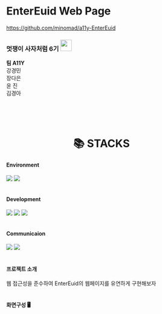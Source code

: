 # EnterEuid Web Page
https://github.com/minomad/a11y-EnterEuid


<h3>멋쟁이 사자처럼 6기
  <img src="https://github.com/201810902/study/assets/55738193/add95e49-4032-412e-937c-ece95daee4a9" width=30px></h3>

<b>팀 A11Y</b><br />
강경민<br /> 
장다은<br /> 
 윤 진<br /> 
김경아<br />

<br/>
<br/>
<br/>



<div align=center><h1>📚 STACKS</h1></div>


<h4>Environment</h4>
<span>
  <img src="http://img.shields.io/badge/visual_studio_code-007ACC?style=for-the-badge&logo=visualstudiocode&logoColor=white">
  <img src="https://img.shields.io/badge/github-181717?style=for-the-badge&logo=github&logoColor=white">
</span>
<br/><br/>

<h4>Development</h4>
<span>
  <img src="https://img.shields.io/badge/html5-E34F26?style=for-the-badge&logo=html5&logoColor=white">
  <img src="https://img.shields.io/badge/css-1572B6?style=for-the-badge&logo=css3&logoColor=white"> 
  <img src="https://img.shields.io/badge/sass-CC6699?style=for-the-badge&logo=sass&logoColor=white">
</span>
<br/><br/>

<h4>Communicaion</h4>
<span>
  <img src="https://img.shields.io/badge/notion-000000?style=for-the-badge&logo=notion&logoColor=white">
  <img src="https://img.shields.io/badge/discord-5865F2?style=for-the-badge&logo=discord&logoColor=white">
</span>
<br/><br/>

<h4>프로젝트 소개</h4>
웹 접근성을 준수하여 EnterEuid의 웹페이지를 유연하게 구현해보자
<br/><br/>

<h4>화면구성 🖥️</h4>
